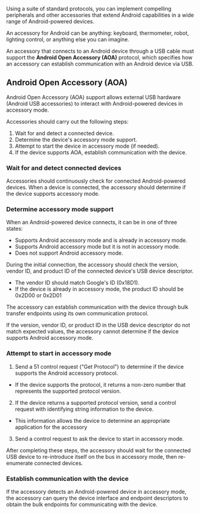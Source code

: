 Using a suite of standard protocols, you can implement compelling peripherals and other accessories that extend Android capabilities in a wide range of Android-powered devices.

An accessory for Android can be anything: keyboard, thermometer, robot, lighting control, or anything else you can imagine.

An accessory that connects to an Android device through a USB cable must support the **Android Open Accessory (AOA)** protocol, which specifies how an accessory can establish communication with an Android device via USB.
## Android Open Accessory (AOA)
Android Open Accessory (AOA) support allows external USB hardware (Android USB accessories) to interact with Android-powered devices in accessory mode.

Accessories should carry out the following steps:
1. Wait for and detect a connected device.
2. Determine the device's accessory mode support.
3. Attempt to start the device in accessory mode (if needed).
4. If the device supports AOA, establish communication with the device.

### Wait for and detect connected devices
Accessories should continuously check for connected Android-powered devices. When a device is connected, the accessory should determine if the device supports accessory mode.

### Determine accessory mode support
When an Android-powered device connects, it can be in one of three states:
- Supports Android accessory mode and is already in accessory mode.
- Supports Android accessory mode but it is not in accessory mode.
- Does not support Android accessory mode.

During the initial connection, the accessory should check the version, vendor ID, and product ID of the connected device's USB device descriptor.
- The vendor ID should match Google's ID (0x18D1).
- If the device is already in accessory mode, the product ID should be 0x2D00 or 0x2D01

The accessory can establish communication with the device through bulk transfer endpoints using its own communication protocol.

If the version, vendor ID, or product ID in the USB device descriptor do not match expected values, the accessory cannot determine if the device supports Android accessory mode.

### Attempt to start in accessory mode
1. Send a 51 control request ("Get Protocol") to determine if the device supports the Android accessory protocol.
- If the device supports the protocol, it returns a non-zero number that represents the supported protocol version.
2. If the device returns a supported protocol version, send a control request with identifying string information to the device.
- This information allows the device to determine an appropriate application for the accessory
3. Send a control request to ask the device to start in accessory mode.

After completing these steps, the accessory should wait for the connected USB device to re-introduce itself on the bus in accessory mode, then re-enumerate connected devices.

### Establish communication with the device
If the accessory detects an Android-powered device in accessory mode, the accessory can query the device interface and endpoint descriptors to obtain the bulk endpoints for communicating with the device.

